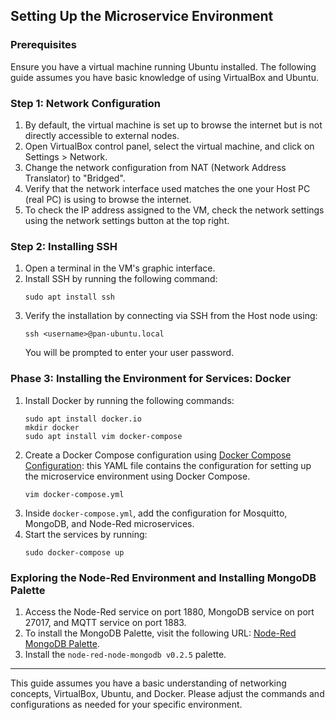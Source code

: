 ## Setting Up the Microservice Environment

### Prerequisites

Ensure you have a virtual machine running Ubuntu installed. The following guide assumes you have basic knowledge of using VirtualBox and Ubuntu.

### Step 1: Network Configuration

1. By default, the virtual machine is set up to browse the internet but is not directly accessible to external nodes.
2. Open VirtualBox control panel, select the virtual machine, and click on Settings > Network.
3. Change the network configuration from NAT (Network Address Translator) to "Bridged".
4. Verify that the network interface used matches the one your Host PC (real PC) is using to browse the internet.
5. To check the IP address assigned to the VM, check the network settings using the network settings button at the top right.

### Step 2: Installing SSH

1. Open a terminal in the VM's graphic interface.
2. Install SSH by running the following command:
   ```
   sudo apt install ssh
   ```
3. Verify the installation by connecting via SSH from the Host node using:
   ```
   ssh <username>@pan-ubuntu.local
   ```
   You will be prompted to enter your user password.

### Phase 3: Installing the Environment for Services: Docker

1. Install Docker by running the following commands:
   ```
   sudo apt install docker.io
   mkdir docker
   sudo apt install vim docker-compose
   ```
2. Create a Docker Compose configuration using [Docker Compose Configuration](https://github.com/FuturisticTechnosphere/Remote-Weather-Station-using-Arduino-UNO-R4-and-MQTT/blob/main/docker-compose.yml): this YAML file contains the configuration for setting up the microservice environment using Docker Compose.
   ```
   vim docker-compose.yml
   ```
4. Inside `docker-compose.yml`, add the configuration for Mosquitto, MongoDB, and Node-Red microservices.
5. Start the services by running:
   ```
   sudo docker-compose up
   ```

### Exploring the Node-Red Environment and Installing MongoDB Palette

1. Access the Node-Red service on port 1880, MongoDB service on port 27017, and MQTT service on port 1883.
2. To install the MongoDB Palette, visit the following URL: [Node-Red MongoDB Palette](https://flows.nodered.org/node/node-red-node-mongodb).
3. Install the `node-red-node-mongodb v0.2.5` palette.

---

This guide assumes you have a basic understanding of networking concepts, VirtualBox, Ubuntu, and Docker. Please adjust the commands and configurations as needed for your specific environment.
